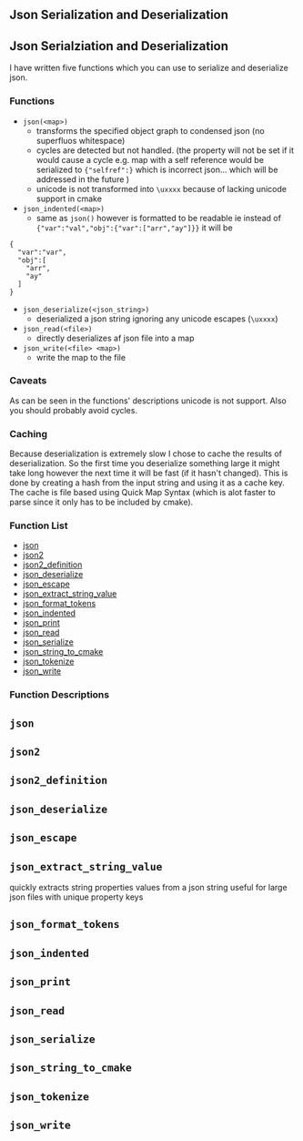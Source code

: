 ## Json Serialization and Deserialization


## <a name="json"></a>Json Serialziation and Deserialization

I have written five functions which you can use to serialize and deserialize json.  

### Functions

* `json(<map>)` 
    - transforms the specified object graph to condensed json (no superfluos whitespace)
    - cycles are detected but not handled. (the property will not be set if it would cause a cycle e.g. map with a self reference would be serialized to `{"selfref":}` which is incorrect json... which will be addressed in the future )  
    - unicode is not transformed into `\uxxxx` because of lacking unicode support in cmake
* `json_indented(<map>)` 
    - same as `json()` however is formatted to be readable ie instead of `{"var":"val","obj":{"var":["arr","ay"]}}` it will be 
```
{
  "var":"var",
  "obj":[
    "arr",
    "ay"
  ]
}
```
* `json_deserialize(<json_string>)`
  - deserialized a json string ignoring any unicode escapes (`\uxxxx`)
* `json_read(<file>)`
  - directly deserializes af json file into a map
* `json_write(<file> <map>)`
  - write the map to the file

### Caveats
As can be seen in the functions' descriptions unicode is not support. Also you should probably avoid cycles.  

### Caching
Because deserialization is extremely slow I chose to cache the results of deserialization. So the first time you deserialize something large it might take long however the next time it will be fast (if it hasn't changed).
This is done by creating a hash from the input string and using it as a cache key. The cache is file based using Quick Map Syntax (which is alot faster to parse since it only has to be included by cmake).  



### Function List


* [json](#json)
* [json2](#json2)
* [json2_definition](#json2_definition)
* [json_deserialize](#json_deserialize)
* [json_escape](#json_escape)
* [json_extract_string_value](#json_extract_string_value)
* [json_format_tokens](#json_format_tokens)
* [json_indented](#json_indented)
* [json_print](#json_print)
* [json_read](#json_read)
* [json_serialize](#json_serialize)
* [json_string_to_cmake](#json_string_to_cmake)
* [json_tokenize](#json_tokenize)
* [json_write](#json_write)

### Function Descriptions

## <a name="json"></a> `json`





## <a name="json2"></a> `json2`





## <a name="json2_definition"></a> `json2_definition`





## <a name="json_deserialize"></a> `json_deserialize`





## <a name="json_escape"></a> `json_escape`





## <a name="json_extract_string_value"></a> `json_extract_string_value`

 quickly extracts string properties values from a json string
 useful for large json files with unique property keys




## <a name="json_format_tokens"></a> `json_format_tokens`





## <a name="json_indented"></a> `json_indented`





## <a name="json_print"></a> `json_print`





## <a name="json_read"></a> `json_read`





## <a name="json_serialize"></a> `json_serialize`





## <a name="json_string_to_cmake"></a> `json_string_to_cmake`





## <a name="json_tokenize"></a> `json_tokenize`





## <a name="json_write"></a> `json_write`







